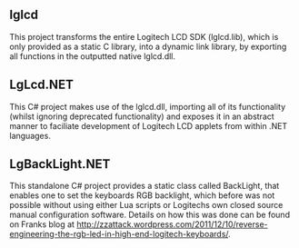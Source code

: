lglcd
-----
This project transforms the entire Logitech LCD SDK (lglcd.lib), which is only provided as a static C library, into a dynamic link library, by exporting all functions in the outputted native lglcd.dll.

LgLcd.NET
---------
This C# project makes use of the lglcd.dll, importing all of its functionality (whilst ignoring deprecated functionality) and exposes it in an abstract manner to faciliate development of Logitech LCD applets from within .NET languages.

LgBackLight.NET
---------------
This standalone C# project provides a static class called BackLight, that enables one to set the keyboards RGB backlight, which before was not possible without using either Lua scripts or Logitechs own closed source manual configuration software. Details on how this was done can be found on Franks blog at http://zzattack.wordpress.com/2011/12/10/reverse-engineering-the-rgb-led-in-high-end-logitech-keyboards/.
